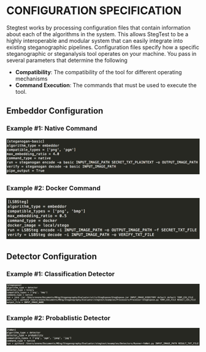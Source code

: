 
# CONFIGURATION SPECIFICATION

Stegtest works by processing configuration files that contain information about each of the algorithms in the system. This allows StegTest to be a highly interoperable and modular system that can easily integrate into existing steganographic pipelines. Configuration files specify how a specific steganographic or steganalysis tool operates on your machine. You pass in several parameters that determine the following

- <b>Compatibility</b>: The compatibility of the tool for different operating mechanisms
- <b>Command Execution</b>: The commands that must be used to execute the tool. 

## Embeddor Configuration 

### Example #1: Native Command

![](bin/img_assets/steganogan.png)

### Example #2: Docker Command

![](bin/img_assets/LSBSteg.png)

## Detector Configuration 

### Example #1: Classification Detector

![](bin/img_assets/StegExpose.png)

### Example #2: Probablistic Detector

![](bin/img_assets/YeNet.png)

